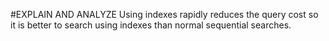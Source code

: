 #EXPLAIN AND ANALYZE
Using indexes rapidly reduces the query cost so it is better to search using indexes than normal sequential searches.
